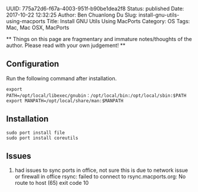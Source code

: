 UUID: 775a72d6-f67a-4003-951f-b90be1dea2f8
Status: published
Date: 2017-10-22 12:32:25
Author: Ben Chuanlong Du
Slug: install-gnu-utils-using-macports
Title: Install GNU Utils Using MacPorts
Category: OS
Tags: Mac, Mac OSX, MacPorts

**
Things on this page are
fragmentary and immature notes/thoughts of the author.
Please read with your own judgement!
**

## Configuration
Run the following command after installation.
```
export PATH=/opt/local/libexec/gnubin：/opt/local/bin:/opt/local/sbin:$PATH
export MANPATH=/opt/local/share/man:$MANPATH
```

## Installation
```
sudo port install file
sudo port install coreutils
```

## Issues

1. had issues to sync ports in office, not sure this is due to network issue or firewall in office
    rsync: failed to connect to rsync.macports.org: No route to host (65)
    exit code 10

